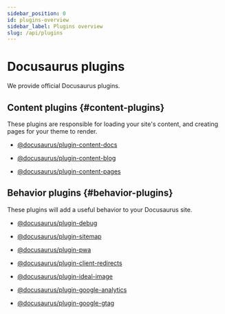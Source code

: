 ```yaml
---
sidebar_position: 0
id: plugins-overview
sidebar_label: Plugins overview
slug: /api/plugins
---
```


# Docusaurus plugins

We provide official Docusaurus plugins.

## Content plugins {#content-plugins}

These plugins are responsible for loading your site's content, and creating pages for your theme to render.

- [@docusaurus/plugin-content-docs](./plugin-content-docs.md)

- [@docusaurus/plugin-content-blog](./plugin-content-blog.md)

- [@docusaurus/plugin-content-pages](./plugin-content-pages.md)

## Behavior plugins {#behavior-plugins}

These plugins will add a useful behavior to your Docusaurus site.

- [@docusaurus/plugin-debug](./plugin-debug.md)

- [@docusaurus/plugin-sitemap](./plugin-sitemap.md)

- [@docusaurus/plugin-pwa](./plugin-pwa.md)

- [@docusaurus/plugin-client-redirects](./plugin-client-redirects.md)

- [@docusaurus/plugin-ideal-image](./plugin-ideal-image.md)

- [@docusaurus/plugin-google-analytics](./plugin-google-analytics.md)

- [@docusaurus/plugin-google-gtag](./plugin-google-gtag.md)
